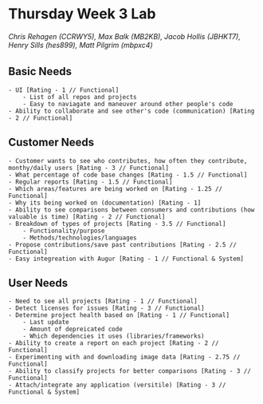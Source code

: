 # Thursday Week 3 Lab
###### Chris Rehagen (CCRWY5), Max Balk (MB2KB), Jacob Hollis (JBHKT7), Henry Sills (hes899), Matt Pilgrim (mbpxc4)

## Basic Needs
	- UI [Rating - 1 // Functional]
		- List of all repos and projects
		- Easy to naviagate and maneuver around other people's code
	- Ability to collaborate and see other's code (communication) [Rating - 2 // Functional]

## Customer Needs
	- Customer wants to see who contributes, how often they contribute, monthy/daily users [Rating - 3 // Functional]
	- What percentage of code base changes [Rating - 1.5 // Functional]
	- Regular reports [Rating - 1.5 // Functional]
	- Which areas/features are being worked on [Rating - 1.25 // Functional]
	- Why its being worked on (documentation) [Rating - 1]
	- Ability to see comparisons between consumers and contributions (how valuable is time) [Rating - 2 // Functional]
	- Breakdown of types of projects [Rating - 3.5 // Functional]
		- Functionality/purpose
		- Methods/technologies/languages
	- Propose contributions/save past contributions [Rating - 2.5 // Functional]
	- Easy integreation with Augur [Rating - 1 // Functional & System]

## User Needs
	- Need to see all projects [Rating - 1 // Functional]
	- Detect licenses for issues [Rating - 3 // Functional]
	- Determine project health based on [Rating - 1 // Functional]
		- Last update
		- Amount of depreicated code
		- Which dependencies it uses (libraries/frameworks)
	- Ability to create a report on each project [Rating - 2 // Functional]
	- Experimenting with and downloading image data [Rating - 2.75 // Functional]
	- Ability to classify projects for better comparisons [Rating - 3 // Functional]
	- Attach/integrate any application (versitile) [Rating - 3 // Functional & System]




